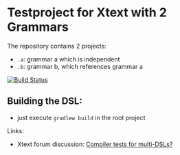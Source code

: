 # Testproject for Xtext with 2 Grammars

The repository contains 2 projects:

* `.a`: grammar a which is independent
* `.b`: grammar b, which references grammar a

[![Build Status](https://travis-ci.org/tmtron/ex.xtext.twog.svg?label=travis)](https://travis-ci.org/tmtron/ex.xtext.twog/builds) 

## Building the DSL: 

* just execute `gradlew build` in the root project

Links:

* Xtext forum discussion: [Compiler tests for multi-DSLs?](https://www.eclipse.org/forums/index.php/t/1091347/)

